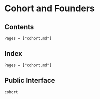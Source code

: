 # Cohort and Founders

## Contents

```@contents
Pages = ["cohort.md"]
```

## Index

```@index
Pages = ["cohort.md"]
```

## Public Interface

```@docs
cohort
```